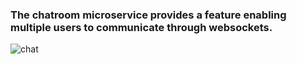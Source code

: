 <h3>The chatroom microservice provides a feature enabling multiple users to communicate through websockets.</h3>

![chat](https://github.com/vladradu21/2023-Chat-room/assets/117584846/bfd91939-e790-4511-95f3-8d1cc82a8d23)
